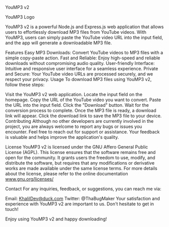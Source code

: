 YouMP3 v2

YouMP3 Logo <!-- Add a logo image if you have one -->

YouMP3 v2 is a powerful Node.js and Express.js web application that allows users to effortlessly download MP3 files from YouTube videos. With YouMP3, users can simply paste the YouTube video URL into the input field, and the app will generate a downloadable MP3 file.

Features
Easy MP3 Downloads: Convert YouTube videos to MP3 files with a simple copy-paste action.
Fast and Reliable: Enjoy high-speed and reliable downloads without compromising audio quality.
User-friendly Interface: Intuitive and responsive user interface for a seamless experience.
Private and Secure: Your YouTube video URLs are processed securely, and we respect your privacy.
Usage
To download MP3 files using YouMP3 v2, follow these steps:

Visit the YouMP3 v2 web application.
Locate the input field on the homepage.
Copy the URL of the YouTube video you want to convert.
Paste the URL into the input field.
Click the "Download" button.
Wait for the conversion process to complete.
Once the MP3 file is ready, a download link will appear.
Click the download link to save the MP3 file to your device.
Contributing
Although no other developers are currently involved in the project, you are always welcome to report any bugs or issues you encounter. Feel free to reach out for support or assistance. Your feedback is valuable and helps improve the application's quality.

License
YouMP3 v2 is licensed under the GNU Affero General Public License (AGPL). This license ensures that the software remains free and open for the community. It grants users the freedom to use, modify, and distribute the software, but requires that any modifications or derivative works are made available under the same license terms.
For more details about the license, please refer to the online documentation www.gnu.org/licenses/

Contact
For any inquiries, feedback, or suggestions, you can reach me via:

Email: KhalilDev@duck.com
Twitter: @ThaBugMaker
Your satisfaction and experience with YouMP3 v2 are important to us. Don't hesitate to get in touch!

Enjoy using YouMP3 v2 and happy downloading!
